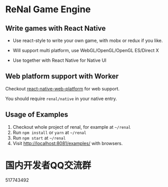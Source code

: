 # ReNal Game Engine

## Write games with React Native

* Use react-style to write your own game, with mobx or redux if you like.

* Will support multi platform, use WebGL/OpenGL/OpenGL ES/Direct X

* Use together with React Native for Native UI

## Web platform support with Worker

Checkout [react-native-web-platform](https://npmjs.com/package/react-native-web-platform) for web support.

You should require `renal/native` in your native entry.

## Usage of Examples

1. Checkout whole project of renal, for example at `~/renal`
2. Run `npm install` or `yarn` at `~/renal`
4. Run `npm start` at `~/renal`
5. Visit [http://localhost:8081/examples/](http://localhost:8081/examples/) with browsers.

# 国内开发者QQ交流群

517743492
